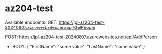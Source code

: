 ﻿# az204-test
Available endpoints:
GET: https://jpl-az204-test-20240807.azurewebsites.net/api/GetPeople

POST: https://jpl-az204-test-20240807.azurewebsites.net/api/AddPerson
- BODY: { "FirstName": "some value", "LastName": "some value" }
